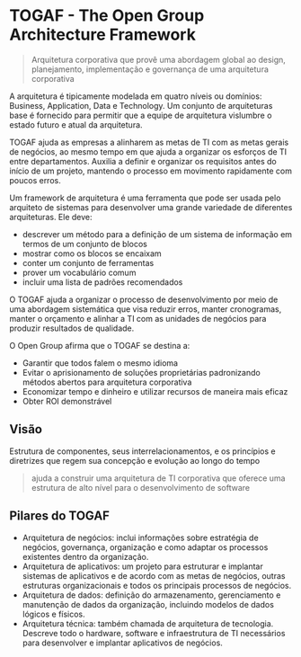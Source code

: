 # TOGAF - The Open Group Architecture Framework

> Arquitetura corporativa que provê uma abordagem global ao design, planejamento, implementação e governança de uma arquitetura corporativa


A arquitetura é tipicamente modelada em quatro níveis ou domínios: Business, Application, Data e Technology. Um conjunto de arquiteturas base é fornecido para permitir que a equipe de arquitetura vislumbre o estado futuro e atual da arquitetura.


TOGAF ajuda as empresas a alinharem as metas de TI com as metas gerais de negócios, ao mesmo tempo em que ajuda a organizar os esforços de TI entre departamentos. Auxilia a definir e organizar os requisitos antes do início de um projeto, mantendo o processo em movimento rapidamente com poucos erros.

Um framework de arquitetura é uma ferramenta que pode ser usada pelo arquiteto de sistemas para desenvolver uma grande variedade de diferentes arquiteturas. Ele deve:

* descrever um método para a definição de um sistema de informação em termos de um conjunto de blocos
* mostrar como os blocos se encaixam
* conter um conjunto de ferramentas
* prover um vocabulário comum
* incluir uma lista de padrões recomendados

O TOGAF ajuda a organizar o processo de desenvolvimento por meio de uma abordagem sistemática que visa reduzir erros, manter cronogramas, manter o orçamento e alinhar a TI com as unidades de negócios para produzir resultados de qualidade.


 O Open Group afirma que o TOGAF se destina a:

* Garantir que todos falem o mesmo idioma
* Evitar o aprisionamento de soluções proprietárias padronizando métodos abertos para arquitetura corporativa
* Economizar tempo e dinheiro e utilizar recursos de maneira mais eficaz
* Obter ROI demonstrável

## Visão

Estrutura de componentes, seus interrelacionamentos, e os princípios e diretrizes que regem sua concepção e evolução ao longo do tempo

> ajuda a construir uma arquitetura de TI corporativa que oferece uma estrutura de alto nível para o desenvolvimento de software


## Pilares do TOGAF

* Arquitetura de negócios: inclui informações sobre estratégia de negócios, governança, organização e como adaptar os processos existentes dentro da organização.
* Arquitetura de aplicativos: um projeto para estruturar e implantar sistemas de aplicativos e de acordo com as metas de negócios, outras estruturas organizacionais e todos os principais processos de negócios.
* Arquitetura de dados: definição do armazenamento, gerenciamento e manutenção de dados da organização, incluindo modelos de dados lógicos e físicos.
* Arquitetura técnica: também chamada de arquitetura de tecnologia. Descreve todo o hardware, software e infraestrutura de TI necessários para desenvolver e implantar aplicativos de negócios.